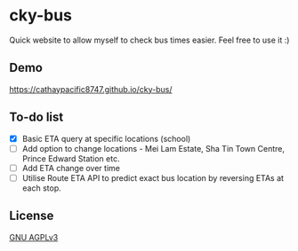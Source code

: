 # cky-bus
Quick website to allow myself to check bus times easier. Feel free to use it :)

## Demo
https://cathaypacific8747.github.io/cky-bus/

## To-do list
- [x] Basic ETA query at specific locations (school)
- [ ] Add option to change locations - Mei Lam Estate, Sha Tin Town Centre, Prince Edward Station etc.
- [ ] Add ETA change over time
- [ ] Utilise Route ETA API to predict exact bus location by reversing ETAs at each stop.

## License
[GNU AGPLv3](https://choosealicense.com/licenses/agpl-3.0/)